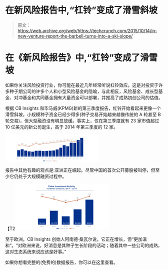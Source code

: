# 在新风险报告中,“杠铃”变成了滑雪斜坡 

> 原文：<https://web.archive.org/web/https://techcrunch.com/2015/10/14/in-new-venture-report-the-barbell-turns-into-a-ski-slope/>

# 在《新风险报告》中,“杠铃”变成了滑雪坡

如果你关注风险投资行业，你可能在最近几年经常听说杠铃效应。这是对投资于许多种子期公司的许多个人和小型风险基金的隐喻，与此相反，风险基金、成长型基金、对冲基金和共同基金拥有大量资金可以部署，并推高了成熟初创公司的估值。

根据 CB Insights 和毕马威(KPMG)新的第三季度报告，杠铃开始看起来更像一个滑雪斜坡，小规模种子资金已经少得多(种子交易开始越来越像传统的 A 轮甚至 B 轮交易)，但大型融资没有明显放缓。事实上，仅在第三季度就有 23 家市值超过 10 亿美元的新公司诞生，高于 2014 年第三季度的 12 家。

[![Screen Shot 2015-10-14 at 7.31.39 AM](img/994556b45427c943742a8f0b1a1f8a91.png)](https://web.archive.org/web/20221208142523/https://beta.techcrunch.com/wp-content/uploads/2015/10/screen-shot-2015-10-14-at-7-31-39-am.png)

报告中其他有趣的观点是:亚洲正在崛起。尽管中国的首次公开募股被叫停，但至少它仍处于大规模融资过程中。

【T2![Screen Shot 2015-10-14 at 7.30.14 AM](img/5335937a226af9b89f012cd48347a448.png)

至于欧洲，CB Insights 创始人阿南德·桑瓦尔说，它正在增长，但“更加温和”。“对欧洲来说，好消息是其种子生长阶段的活动；随着其中一些公司的成熟，这对生态系统来说应该是好事。”

如果你想看完整的(免费的)数据报告，你可以在这里查看。